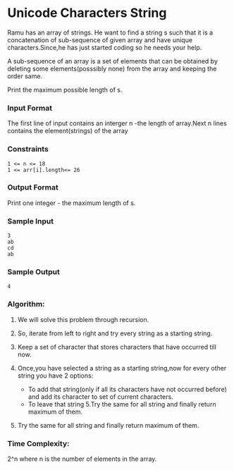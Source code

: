 # Unicode Characters String

Ramu has an array of strings. He want to find a string s such that it is a concatenation of sub-sequence of given array and have unique characters.Since,he has just started coding so he needs your help.

A sub-sequence of an array is a set of elements that can be obtained by deleting some
elements(posssibly none) from the array and keeping the order same.

Print the maximum possible length of s.

### Input Format

The first line of input contains an interger n -the length of array.Next n lines contains the element(strings) of the array

### Constraints

```
1 <= n <= 18
1 <= arr[i].length<= 26
```

### Output Format

Print one integer - the maximum length of s.

### Sample Input

```
3
ab
cd
ab
```

### Sample Output

```
4
```

### Algorithm:

1. We will solve this problem through recursion.
2. So, iterate from left to right and try every string as a starting string.
3. Keep a set of character that stores characters that have occurred till now.
4. Once,you have selected a string as a starting string,now for every other string you have 2 options:

   - To add that string(only if all its characters have not occurred before) and add its character to
     set of current characters.
   - To leave that string 5.Try the same for all string and finally return maximum of them.

5. Try the same for all string and finally return maximum of them.

### Time Complexity:

2^n where n is the number of elements in the array.
